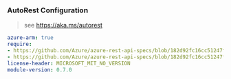 ### AutoRest Configuration

> see https://aka.ms/autorest

``` yaml
azure-arm: true
require:
- https://github.com/Azure/azure-rest-api-specs/blob/182d92fc16cc51247ffd4e863dee28c77c6484d2/specification/msi/resource-manager/readme.md
- https://github.com/Azure/azure-rest-api-specs/blob/182d92fc16cc51247ffd4e863dee28c77c6484d2/specification/msi/resource-manager/readme.go.md
license-header: MICROSOFT_MIT_NO_VERSION
module-version: 0.7.0
```